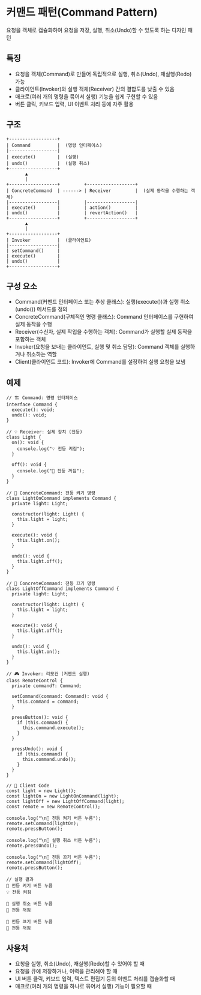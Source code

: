 # 커맨드 패턴(Command Pattern)

요청을 객체로 캡슐화하여 요청을 저장, 실행, 취소(Undo)할 수 있도록 하는 디자인 패턴

## 특징

- 요청을 객체(Command)로 만들어 독립적으로 실행, 취소(Undo), 재실행(Redo) 가능
- 클라이언트(Invoker)와 실행 객체(Receiver) 간의 결합도를 낮출 수 있음
- 매크로(여러 개의 명령을 묶어서 실행) 기능을 쉽게 구현할 수 있음
- 버튼 클릭, 키보드 입력, UI 이벤트 처리 등에 자주 활용

## 구조

```
+------------------+
| Command          |  (명령 인터페이스)
|------------------|
| execute()        |  (실행)
| undo()           |  (실행 취소)
+------------------+
       ▲
       |
+------------------+         +------------------+
| ConcreteCommand  | ------> | Receiver         |  (실제 동작을 수행하는 객체)
|------------------|         |------------------|
| execute()        |         | action()         |
| undo()           |         | revertAction()   |
+------------------+         +------------------+
       ▲
       |
+------------------+
| Invoker          |  (클라이언트)
|------------------|
| setCommand()     |
| execute()        |
| undo()           |
+------------------+
```

## 구성 요소

- Command(커맨드 인터페이스 또는 추상 클래스): 실행(execute())과 실행 취소(undo()) 메서드를 정의
- ConcreteCommand(구체적인 명령 클래스): Command 인터페이스를 구현하여 실제 동작을 수행
- Receiver(수신자, 실제 작업을 수행하는 객체): Command가 실행할 실제 동작을 포함하는 객체
- Invoker(요청을 보내는 클라이언트, 실행 및 취소 담당): Command 객체를 실행하거나 취소하는 역할
- Client(클라이언트 코드): Invoker에 Command를 설정하여 실행 요청을 보냄

## 예제

```
// 🏗 Command: 명령 인터페이스
interface Command {
  execute(): void;
  undo(): void;
}

// 💡 Receiver: 실제 장치 (전등)
class Light {
  on(): void {
    console.log("💡 전등 켜짐");
  }

  off(): void {
    console.log("🔌 전등 꺼짐");
  }
}

// 🔘 ConcreteCommand: 전등 켜기 명령
class LightOnCommand implements Command {
  private light: Light;

  constructor(light: Light) {
    this.light = light;
  }

  execute(): void {
    this.light.on();
  }

  undo(): void {
    this.light.off();
  }
}

// 🔘 ConcreteCommand: 전등 끄기 명령
class LightOffCommand implements Command {
  private light: Light;

  constructor(light: Light) {
    this.light = light;
  }

  execute(): void {
    this.light.off();
  }

  undo(): void {
    this.light.on();
  }
}

// 🎮 Invoker: 리모컨 (커맨드 실행)
class RemoteControl {
  private command?: Command;

  setCommand(command: Command): void {
    this.command = command;
  }

  pressButton(): void {
    if (this.command) {
      this.command.execute();
    }
  }

  pressUndo(): void {
    if (this.command) {
      this.command.undo();
    }
  }
}

// 🎯 Client Code
const light = new Light();
const lightOn = new LightOnCommand(light);
const lightOff = new LightOffCommand(light);
const remote = new RemoteControl();

console.log("\n🔹 전등 켜기 버튼 누름");
remote.setCommand(lightOn);
remote.pressButton();

console.log("\n🔹 실행 취소 버튼 누름");
remote.pressUndo();

console.log("\n🔹 전등 끄기 버튼 누름");
remote.setCommand(lightOff);
remote.pressButton();

// 실행 결과
🔹 전등 켜기 버튼 누름
💡 전등 켜짐

🔹 실행 취소 버튼 누름
🔌 전등 꺼짐

🔹 전등 끄기 버튼 누름
🔌 전등 꺼짐
```

## 사용처

- 요청을 실행, 취소(Undo), 재실행(Redo)할 수 있어야 할 때
- 요청을 큐에 저장하거나, 이력을 관리해야 할 때
- UI 버튼 클릭, 키보드 입력, 텍스트 편집기 등의 이벤트 처리를 캡슐화할 때
- 매크로(여러 개의 명령을 하나로 묶어서 실행) 기능이 필요할 때
